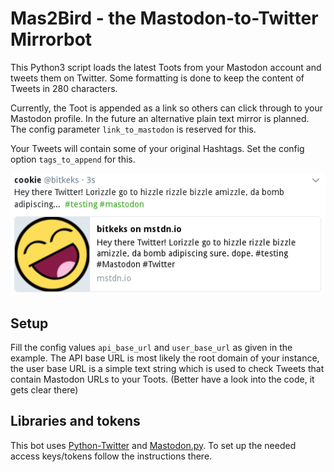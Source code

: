 # Mas2Bird - the Mastodon-to-Twitter Mirrorbot

This Python3 script loads the latest Toots from your Mastodon account and tweets them on Twitter.
Some formatting is done to keep the content of Tweets in 280 characters.

Currently, the Toot is appended as a link so others can click through to your Mastodon profile. In the future an alternative plain text mirror is planned. The config parameter `link_to_mastodon` is reserved for this.

Your Tweets will contain some of your original Hashtags. Set the config option `tags_to_append` for this.

![demo Tweet](example-post.png)

## Setup
Fill the config values `api_base_url` and `user_base_url` as given in the example. The API base URL is most likely the root domain of your instance, the user base URL is a simple text string which is used to check Tweets that contain Mastodon URLs to your Toots. (Better have a look into the code, it gets clear there)

## Libraries and tokens
This bot uses [Python-Twitter](https://python-twitter.readthedocs.io/en/latest/getting_started.html) and [Mastodon.py](https://mastodonpy.readthedocs.io/en/latest/). To set up the needed access keys/tokens follow the instructions there.
